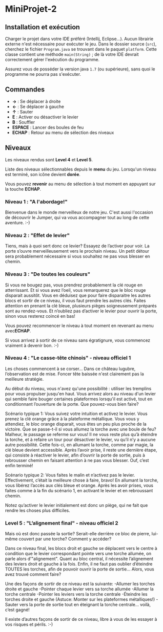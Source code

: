 # MiniProjet-2

## Installation et exécution
Charger le projet dans votre IDE préféré (Intellij, Eclipse...). Aucun librairie externe n'est nécessaire pour exécuter le jeu.
Dans le dossier source (`src`), cherchez le fichier `Program.java` se trouvant dans le paquet `platform`.
Cette classe contient une méthode `main(String)` ; de là votre IDE devrait correctement gérer l'exécution du programme.

Assurez vous de posséder la version java `1.7` (ou supérieure), sans quoi le programme ne pourra pas s'exécuter.
## Commandes

 * **→** : Se déplacer à droite
 * **←** : Se déplacer à gauche
 * **↑** : Sauter
 * **E** : Activer ou désactiver le levier
 * **B** : Souffler
 * **ESPACE** : Lancer des boules de feu
 * **ECHAP** : Retour au menu de sélection des niveaux

## Niveaux

Les niveaux rendus sont **Level 4** et **Level 5**.

Liste des niveaux sélectionnables depuis le **menu** du jeu. Lorsqu'un niveau est terminé, son icône devient **dorée**.

Vous pouvez **revenir** au menu de sélection à tout moment en appuyant sur la touche **ECHAP**.

### Niveau 1 : "A l'abordage!"
Bienvenue dans le monde merveilleux de notre jeu. C'est aussi l'occasion de découvrir le Jumper, qui va vous accompagner tout au long de cette aventure. :-)

### Niveau 2 : "Effet de levier"
Tiens, mais à quoi sert donc ce levier? Essayez de l’activer pour voir. La porte s’ouvre merveilleusement vers le prochain niveau. Un petit détour sera probablement nécessaire si vous souhaitez ne pas vous blesser en chemin.

### Niveau 3 : "De toutes les couleurs"
Si vous ne bougez pas, vous prendrez probablement la clé rouge en atterrissant. Et si vous avez l’oeil, vous remarquerez que le bloc rouge disparait aussitôt. Vous en déduisez que pour faire disparaitre les autres blocs et sortir de ce niveau, il vous faut prendre les autres clés. Faites attention en prenant la clé bleue, plusieurs pièges soigneusement préparés sont au rendez-vous. Et n’oubliez pas d’activer le levier pour ouvrir la porte, sinon vous resterez coincé en bas!

Vous pouvez recommencer le niveau à tout moment en revenant au menu avec**ECHAP**.

Si vous arrivez à sortir de ce niveau sans égratignure, vous commencez vraiment à devenir bon. :-)

### Niveau 4 : "Le casse-tête chinois" - niveau officiel 1
Les choses commencent à se corser... Dans ce château lugubre, l’observation est de mise. Foncer tête baissée n'est clairement pas la meilleure stratégie.

Au début du niveau, vous n'avez qu'une possibilité : utiliser les tremplins pour vous propulser jusqu'en haut. Vous arrivez alors au niveau d'un levier qui semble faire bouger certaines plateformes lorsqu'il est activé, tout en conditionnant l’ouverture de la porte.   Que pouvez-vous bien faire?


Scénario typique 1: Vous suivez votre intuition et activez le levier.
Vous prenez la clé orange grâce à la plateforme métallique. Vous vous y attendiez, le bloc orange disparait, vous êtes un peu plus proche de la victoire. Que se passe-t-il si vous allumez la torche avec une boule de feu? Malheur, le passage se referme sur vous! Il ne vous reste plus qu’à éteindre la torche, et à refaire un tour pour désactiver le levier, vu qu’il n’y a aucune autre possibilité. Cette fois-ci, en allumant la torche, comme par magie, la clé bleue devient accessible. Après l’avoir prise, il reste une dernière étape, qui consiste à réactiver le levier, afin d’ouvrir la porte de sortie, puis à rebrousser chemin en faisant attention à ne pas vous blesser. Ouf, c’est enfin terminé! 

Scénario typique 2: Vous faites le malin et n’activez pas le levier.
Effectivement, c’était la meilleure chose à faire, bravo! En allumant la torche, vous libérez l’accès aux clés bleue et orange. Après les avoir prises, vous faites comme à la fin du scénario 1, en activant le levier et en rebroussant chemin.

Notez qu’activer le levier initialement est donc un piège, qui ne fait que rendre les choses plus difficiles.

### Level 5 : "L’alignement final" - niveau officiel 2
Mais où est donc passée la sortie? Serait-elle derrière ce bloc de pierre, lui-même couvert par une torche? Comment y accéder?

Dans ce niveau final, les blocs droit et gauche se déplacent vers le centre à condition que le levier correspondant pointe vers une torche allumée, on parle alors d’"alignement". Quant au bloc central, il nécessite l’alignement des leviers droit et gauche à la fois. Enfin, il ne faut pas oublier d’éteindre TOUTES les torches, afin de pouvoir ouvrir la porte de sortie… Alors, vous avez trouvé comment faire?

Une des façons de sortir de ce niveau est la suivante:
-Allumer les torches droite et gauche
-Pointer chaque levier vers sa torche allumée
-Allumer la torche centrale
-Pointer les leviers vers la torche centrale
-Éteindre les torches droite et gauche
(Astuce: Monter sur les plateformes métalliques!)
-Sauter vers la porte de sortie tout en éteignant la torche centrale… voilà, c’est gagné!

Il existe d’autres façons de sortir de ce niveau, libre à vous de les essayer à vos risques et périls. :-)


